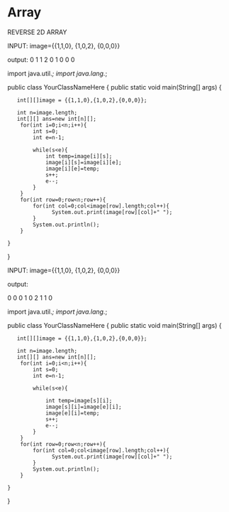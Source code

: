 # Array


REVERSE 2D ARRAY

INPUT:
image={{1,1,0},
{1,0,2},
{0,0,0}}


output:
0 1 1 
2 0 1 
0 0 0


import java.util.*;
import java.lang.*;

public class YourClassNameHere {
    public static void main(String[] args) {
        
       int[][]image = {{1,1,0},{1,0,2},{0,0,0}};

       int n=image.length;        
       int[][] ans=new int[n][];
        for(int i=0;i<n;i++){
            int s=0;
            int e=n-1;
            
            while(s<e){
                int temp=image[i][s];
                image[i][s]=image[i][e];
                image[i][e]=temp;
                s++;
                e--;
            }
        }
        for(int row=0;row<n;row++){
            for(int col=0;col<image[row].length;col++){
                  System.out.print(image[row][col]+" ");
            }
            System.out.println();
        }
    
    }
}





INPUT:
image={{1,1,0},
{1,0,2},
{0,0,0}}

output:

0 0 0 
1 0 2 
1 1 0





import java.util.*;
import java.lang.*;

public class YourClassNameHere {
    public static void main(String[] args) {
        
       int[][]image = {{1,1,0},{1,0,2},{0,0,0}};

       int n=image.length;        
       int[][] ans=new int[n][];
        for(int i=0;i<n;i++){
            int s=0;
            int e=n-1;
            
            while(s<e){
             
                int temp=image[s][i];
                image[s][i]=image[e][i];
                image[e][i]=temp;
                s++;
                e--;
            }
        }
        for(int row=0;row<n;row++){
            for(int col=0;col<image[row].length;col++){
                  System.out.print(image[row][col]+" ");
            }
            System.out.println();
        }
    
    }
}
